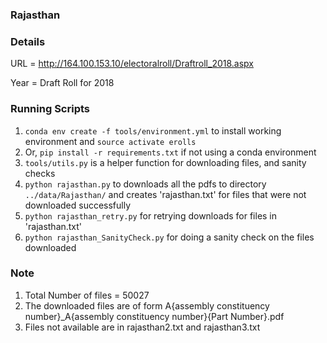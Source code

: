 ### Rajasthan


### Details

URL = http://164.100.153.10/electoralroll/Draftroll_2018.aspx

Year = Draft Roll for 2018

### Running Scripts

1. `conda env create -f tools/environment.yml` to install working environment and
    `source activate erolls`
2.  Or, `pip install -r requirements.txt` if not using a conda environment
3. `tools/utils.py` is a helper function for downloading files, and sanity checks
4. `python rajasthan.py` to downloads all the pdfs to directory `../data/Rajasthan/`
    and creates 'rajasthan.txt' for files that were not downloaded successfully
5. `python rajasthan_retry.py` for retrying downloads for files in 'rajasthan.txt'
6. `python rajasthan_SanityCheck.py` for doing a sanity check on the files downloaded

### Note
1. Total Number of files =  50027
2. The downloaded files are of form A{assembly constituency number}_A{assembly constituency number}{Part Number}.pdf
3. Files not available are in rajasthan2.txt and rajasthan3.txt
